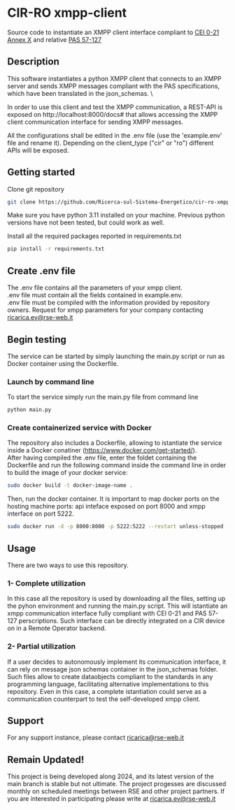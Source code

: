 # CIR-RO xmpp-client

Source code to instantiate an XMPP client interface compliant to [CEI 0-21 Annex X](https://mycatalogo.ceinorme.it/cei/item/0010019013/?sso=y) and relative [PAS 57-127](chrome-extension://efaidnbmnnnibpcajpcglclefindmkaj/https://static.ceinorme.it/strumenti-online/doc/20075.pdf) 

## Description

This software instantiates a python XMPP client that connects to an XMPP server and sends XMPP messages 
compliant with the PAS specifications, which have been translated in the json_schemas. \

In order to use this client and test the XMPP communication, a REST-API is exposed on http://localhost:8000/docs# that
allows accessing the XMPP client communication interface for sending XMPP messages.

All the configurations shall be edited in the .env file (use the 'example.env' file and rename it). 
Depending on the client_type ("cir" or "ro") different APIs will be exposed.


## Getting started
Clone git repository 
```bash
git clone https://github.com/Ricerca-sul-Sistema-Energetico/cir-ro-xmpp-clients.git
```

Make sure you have python 3.11 installed on your machine. Previous python versions have not been tested, but could work as well.  

Install all the required packages reported in requirements.txt 

```bash
pip install -r requirements.txt
```
## Create .env file

The .env file contains all the parameters of your xmpp client. \
.env file must contain all the fields contained in example.env. \
.env file must be compiled with the information provided by repository owners.
Request for xmpp parameters for your company contacting ricarica.ev@rse-web.it 

## Begin testing
The service can be started by simply launching the main.py script or run as Docker container using the Dockerfile. 

### Launch by command line
To start the service simply run the main.py file from command line 
```bash
python main.py
```


### Create containerized service with Docker
The repository also includes a Dockerfile, allowing to istantiate the service inside a Docker conatiner (https://www.docker.com/get-started/).\
After having compiled the .env file, enter the foldet containing the Dockerfile and run the following command inside the command line in order to build the image of your docker service:
```bash
sudo docker build -t docker-image-name .
```
Then, run the docker container. It is important to map docker ports on the hosting machine ports: api inteface exposed on port 8000 and xmpp interface on port 5222.
```bash
sudo docker run -d -p 8000:8000 -p 5222:5222 --restart unless-stopped --name container_name docker-image-name
```

## Usage
There are two ways to use this repository.

### 1- Complete utilization
In this case all the repository is used by downloading all the files, setting up the pyhon environment and running the main.py script. This will istantiate an xmpp communication interface fully compliant with CEI 0-21 and PAS 57-127 perscriptions. Such interface can be directly integrated on a CIR device on in a Remote Operator backend. 

### 2- Partial utilization
If a user decides to autonomously implement its communication interface, it can rely on message json schemas container in the json_schemas folder. Such files allow to create dataobjects compliant to the standards in any programming language, facilitating alternative implementations to this repository. 
Even in this case, a complete istantiation could serve as a communication counterpart to test the self-developed xmpp client.  

## Support
For any support instance, please contact ricarica@rse-web.it

## Remain Updated!
This project is being developed along 2024, and its latest version of the main branch is stable but not ultimate. 
The project progesses are discussed monthly on scheduled meetings between RSE and other project partners. If you are interested in participating please write at ricarica.ev@rse-web.it

